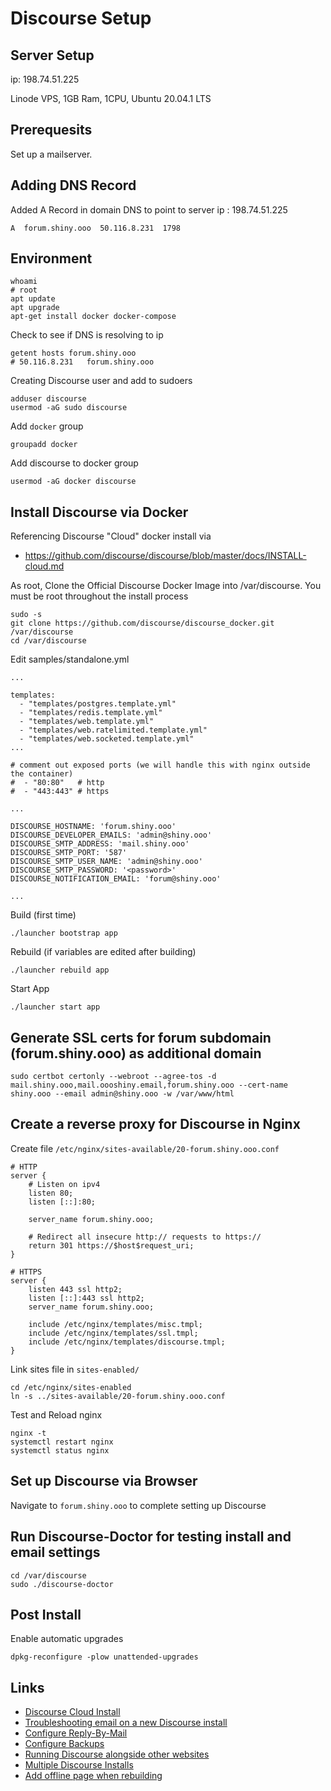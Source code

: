 # Discourse Setup

## Server Setup

ip: 198.74.51.225

Linode VPS, 1GB Ram, 1CPU, Ubuntu 20.04.1 LTS

## Prerequesits

Set up a mailserver.


## Adding DNS Record

Added A Record in domain DNS to point to server ip : 198.74.51.225

    A  forum.shiny.ooo  50.116.8.231  1798


## Environment

    whoami
    # root
    apt update
    apt upgrade
    apt-get install docker docker-compose

Check to see if DNS is resolving to ip

    getent hosts forum.shiny.ooo
    # 50.116.8.231   forum.shiny.ooo

Creating Discourse user and add to sudoers

    adduser discourse
    usermod -aG sudo discourse

Add `docker` group

    groupadd docker

Add discourse to docker group

    usermod -aG docker discourse



## Install Discourse via Docker

Referencing Discourse "Cloud" docker install via

- https://github.com/discourse/discourse/blob/master/docs/INSTALL-cloud.md

As root, Clone the Official Discourse Docker Image into /var/discourse. You must be root throughout the install process

    sudo -s
    git clone https://github.com/discourse/discourse_docker.git /var/discourse
    cd /var/discourse

Edit samples/standalone.yml

    ...

    templates:
      - "templates/postgres.template.yml"
      - "templates/redis.template.yml"
      - "templates/web.template.yml"
      - "templates/web.ratelimited.template.yml"
      - "templates/web.socketed.template.yml"
    ...

    # comment out exposed ports (we will handle this with nginx outside the container)
    #  - "80:80"   # http
    #  - "443:443" # https

    ...

    DISCOURSE_HOSTNAME: 'forum.shiny.ooo'
    DISCOURSE_DEVELOPER_EMAILS: 'admin@shiny.ooo'
    DISCOURSE_SMTP_ADDRESS: 'mail.shiny.ooo'
    DISCOURSE_SMTP_PORT: '587'
    DISCOURSE_SMTP_USER_NAME: 'admin@shiny.ooo'
    DISCOURSE_SMTP_PASSWORD: '<password>'
    DISCOURSE_NOTIFICATION_EMAIL: 'forum@shiny.ooo'

    ...


Build (first time)

    ./launcher bootstrap app

Rebuild (if variables are edited after building)

    ./launcher rebuild app

Start App

    ./launcher start app


## Generate SSL certs for forum subdomain (forum.shiny.ooo) as additional domain

    sudo certbot certonly --webroot --agree-tos -d mail.shiny.ooo,mail.oooshiny.email,forum.shiny.ooo --cert-name shiny.ooo --email admin@shiny.ooo -w /var/www/html


## Create a reverse proxy for Discourse in Nginx

Create file `/etc/nginx/sites-available/20-forum.shiny.ooo.conf`

    # HTTP
    server {
        # Listen on ipv4
        listen 80;
        listen [::]:80;

        server_name forum.shiny.ooo;

        # Redirect all insecure http:// requests to https://
        return 301 https://$host$request_uri;
    }

    # HTTPS
    server {
        listen 443 ssl http2;
        listen [::]:443 ssl http2;
        server_name forum.shiny.ooo;

        include /etc/nginx/templates/misc.tmpl;
        include /etc/nginx/templates/ssl.tmpl;
        include /etc/nginx/templates/discourse.tmpl;
    }

Link sites file in `sites-enabled/`

    cd /etc/nginx/sites-enabled
    ln -s ../sites-available/20-forum.shiny.ooo.conf

Test and Reload nginx

    nginx -t
    systemctl restart nginx
    systemctl status nginx


## Set up Discourse via Browser

Navigate to `forum.shiny.ooo` to complete setting up Discourse


## Run Discourse-Doctor for testing install and email settings

    cd /var/discourse
    sudo ./discourse-doctor


## Post Install

Enable automatic upgrades

    dpkg-reconfigure -plow unattended-upgrades

## Links

- [Discourse Cloud Install](https://github.com/discourse/discourse/blob/master/docs/INSTALL-cloud.md)
- [Troubleshooting email on a new Discourse install](https://meta.discourse.org/t/troubleshooting-email-on-a-new-discourse-install/16326)
- [Configure Reply-By-Mail](https://meta.discourse.org/t/set-up-reply-via-email-support/14003)
- [Configure Backups](https://meta.discourse.org/t/configure-automatic-backups-for-discourse/14855)
- [Running Discourse alongside other websites](https://meta.discourse.org/t/running-other-websites-on-the-same-machine-as-discourse/17247)
- [Multiple Discourse Installs](https://linuxhandbook.com/multiple-discourse-install/)
- [Add offline page when rebuilding](https://meta.discourse.org/t/adding-an-offline-page-when-rebuilding/45238)